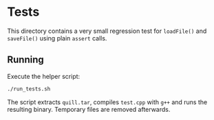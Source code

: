 # Tests

This directory contains a very small regression test for `loadFile()` and
`saveFile()` using plain `assert` calls.

## Running

Execute the helper script:

```bash
./run_tests.sh
```

The script extracts `quill.tar`, compiles `test.cpp` with `g++` and runs
 the resulting binary. Temporary files are removed afterwards.
